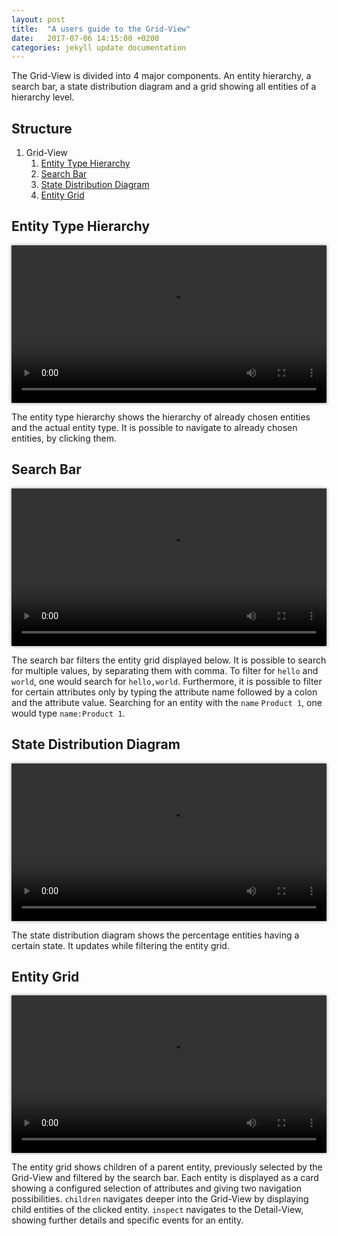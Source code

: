 ```yaml
---
layout: post
title:  "A users guide to the Grid-View"
date:   2017-07-06 14:15:00 +0200
categories: jekyll update documentation
---
```


The Grid-View is divided into 4 major components. An entity hierarchy, a search bar, a state distribution diagram and a grid showing all entities of a hierarchy level.

## Structure

1. Grid-View
    1. [Entity Type Hierarchy](#entity-type-hierarchy)
    1. [Search Bar](#search-bar)
    1. [State Distribution Diagram](#state-distribution-diagram)
    1. [Entity Grid](#entity-grid)

## Entity Type Hierarchy

<video style="width: 100%; height: auto; box-shadow: 0px 0px 5px #888888;" autoplay loop>
  <source src="/argos/resources/user/grid-view/hierarchy.webm" type="video/webm">
  Your browser does not support the video tag.
</video><p></p>

The entity type hierarchy shows the hierarchy of already chosen entities and the actual entity type. It is possible to navigate to already chosen entities, by clicking them.

## Search Bar

<video style="width: 100%; height: auto; box-shadow: 0px 0px 5px #888888;" autoplay loop>
  <source src="/argos/resources/user/grid-view/search-bar.webm" type="video/webm">
  Your browser does not support the video tag.
</video><p></p>

The search bar filters the entity grid displayed below. It is possible to search for multiple values, by separating them with comma. To filter for `hello` and `world`, one would search for `hello,world`. Furthermore, it is possible to filter for certain attributes only by typing the attribute name followed by a colon and the attribute value. Searching for an entity with the `name` `Product 1`, one would type `name:Product 1`.

## State Distribution Diagram

<video style="width: 100%; height: auto; box-shadow: 0px 0px 5px #888888;" autoplay loop>
  <source src="/argos/resources/user/grid-view/state-distribution-diagram.webm" type="video/webm">
  Your browser does not support the video tag.
</video><p></p>

The state distribution diagram shows the percentage entities having a certain state. It updates while filtering the entity grid.

## Entity Grid

<video style="width: 100%; height: auto; box-shadow: 0px 0px 5px #888888;" autoplay loop>
  <source src="/argos/resources/user/grid-view/entity-grid.webm" type="video/webm">
  Your browser does not support the video tag.
</video><p></p>

The entity grid shows children of a parent entity, previously selected by the Grid-View and filtered by the search bar. Each entity is displayed as a card showing a configured selection of attributes and giving two navigation possibilities. `children` navigates deeper into the Grid-View by displaying child entities of the clicked entity. `inspect` navigates to the Detail-View, showing further details and specific events for an entity.
